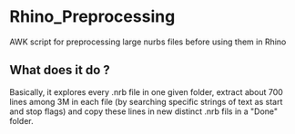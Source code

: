 # Rhino_Preprocessing
AWK script for preprocessing large nurbs files before using them in Rhino

## What does it do ?
Basically, it explores every .nrb file in one given folder, extract about 700 lines among 3M in each file (by searching specific strings of text as start and stop flags) and copy these lines in new distinct .nrb fils in a "Done" folder.
